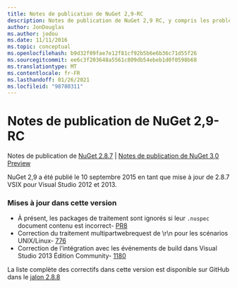 ```yaml
---
title: Notes de publication de NuGet 2,9-RC
description: Notes de publication de NuGet 2,9 RC, y compris les problèmes connus, les correctifs de bogues, les fonctionnalités ajoutées et DCR.
author: JonDouglas
ms.author: jodou
ms.date: 11/11/2016
ms.topic: conceptual
ms.openlocfilehash: b9d32f09fae7e12f81cf92b5b6e6b36c71d55f26
ms.sourcegitcommit: ee6c3f203648a5561c809db54ebeb1d0f0598b68
ms.translationtype: MT
ms.contentlocale: fr-FR
ms.lasthandoff: 01/26/2021
ms.locfileid: "98780311"
---
```

# <a name="nuget-29-rc-release-notes"></a>Notes de publication de NuGet 2,9-RC

Notes de publication de [NuGet 2.8.7](../release-notes/nuget-2.8.7.md)  |  [Notes de publication de NuGet 3,0 Preview](../release-notes/nuget-3.0-preview.md)

NuGet 2,9 a été publié le 10 septembre 2015 en tant que mise à jour de 2.8.7 VSIX pour Visual Studio 2012 et 2013.

### <a name="updates-in-this-release"></a>Mises à jour dans cette version

* À présent, les packages de traitement sont ignorés si leur `.nuspec` document contenu est incorrect- [PR8](https://github.com/NuGet/NuGet2/pull/8)
* Correction du traitement multipartwebrequest de \r\n pour les scénarios UNIX/Linux- [776](https://github.com/NuGet/Home/issues/776)
* Correction de l’intégration avec les événements de build dans Visual Studio 2013 Édition Community- [1180](https://github.com/NuGet/Home/issues/1180)


La liste complète des correctifs dans cette version est disponible sur GitHub dans le [jalon 2.8.8](https://github.com/NuGet/Home/issues?q=milestone%3A2.8.8+is%3Aclosed)

